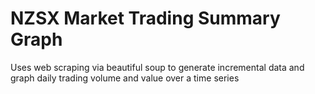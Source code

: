 # NZSX Market Trading Summary Graph
Uses web scraping via beautiful soup to generate incremental data and graph daily trading volume and value over a time series
